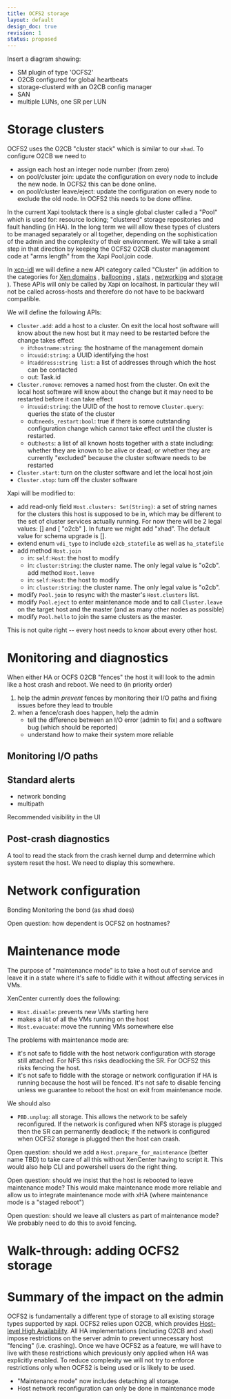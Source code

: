 ```yaml
---
title: OCFS2 storage
layout: default
design_doc: true
revision: 1
status: proposed
---
```


Insert a diagram showing:

- SM plugin of type 'OCFS2'
- O2CB configured for global heartbeats
- storage-clusterd with an O2CB config manager
- SAN
- multiple LUNs, one SR per LUN

Storage clusters
================

OCFS2 uses the O2CB "cluster stack" which is similar to our `xhad`. To configure
O2CB we need to

- assign each host an integer node number (from zero)
- on pool/cluster join: update the configuration on every node to include the
  new node. In OCFS2 this can be done online.
- on pool/cluster leave/eject: update the configuration on every node to exclude
  the old node. In OCFS2 this needs to be done offline.

In the current Xapi toolstack there is a single global cluster called a "Pool"
which is used for: resource locking; "clustered" storage repositories and fault handling (in HA). In the long term we will allow these types of clusters to be
managed separately or all together, depending on the sophistication of the
admin and the complexity of their environment. We will take a small step in that
direction by keeping the OCFS2 O2CB cluster management code at "arms length"
from the Xapi Pool.join code.

In
[xcp-idl](https://github.com/xapi-project/xcp-idl)
we will define a new API category called "Cluster" (in addition to the
categories for
[Xen domains](https://github.com/xapi-project/xcp-idl/blob/37c676548a53b927ac411ab51f33892a7b891fda/xen/xenops_interface.ml#L102)
, [ballooning](https://github.com/xapi-project/xcp-idl/blob/37c676548a53b927ac411ab51f33892a7b891fda/memory/memory_interface.ml#L38)
, [stats](https://github.com/xapi-project/xcp-idl/blob/37c676548a53b927ac411ab51f33892a7b891fda/rrd/rrd_interface.ml#L76)
,
[networking](https://github.com/xapi-project/xcp-idl/blob/37c676548a53b927ac411ab51f33892a7b891fda/network/network_interface.ml#L106)
and
[storage](https://github.com/xapi-project/xcp-idl/blob/37c676548a53b927ac411ab51f33892a7b891fda/storage/storage_interface.ml#L51)
). These APIs will only be called by Xapi on localhost. In particular they will
not be called across-hosts and therefore do not have to be backward compatible.

We will define the following APIs:

- `Cluster.add`: add a host to a cluster. On exit the local host software
  will know about the new host but it may need to be restarted before the
  change takes effect
  - in:`hostname:string`: the hostname of the management domain
  - in:`uuid:string`: a UUID identifying the host
  - in:`address:string list`: a list of addresses through which the host
      can be contacted
  - out: Task.id
- `Cluster.remove`: removes a named host from the cluster. On exit the local
  host software will know about the change but it may need to be restarted
  before it can take effect  
  - in:`uuid:string`: the UUID of the host to remove
  `Cluster.query`: queries the state of the cluster
  - out:`needs_restart:bool`: true if there is some outstanding configuration
    change which cannot take effect until the cluster is restarted.
  - out:`hosts`: a list of all known hosts together with a state including:
    whether they are known to be alive or dead; or whether they are currently
    "excluded" because the cluster software needs to be restarted
- `Cluster.start`: turn on the cluster software and let the local host join
- `Cluster.stop`: turn off the cluster software

Xapi will be modified to:

- add read-only field `Host.clusters: Set(String)`: a set of string names for
  the clusters this host is supposed to be in, which may be different to the
  set of cluster services actually running. For now there will be
  2 legal values: [] and [ "o2cb" ]. In future we might add "xhad". The
  default value for schema upgrade is [].
- extend enum `vdi_type` to include `o2cb_statefile` as well as `ha_statefile`
- add method `Host.join`
  - in: `self:Host`: the host to modify
  - in: `cluster:String`: the cluster name. The only legal value is "o2cb".
  add method `Host.leave`
  - in: `self:Host`: the host to modify
  - in: `cluster:String`: the cluster name. The only legal value is "o2cb".
- modify `Pool.join` to resync with the master's `Host.clusters` list.
- modify `Pool.eject` to enter maintenance mode and to call `Cluster.leave`
  on the target host and the master (and as many other nodes as possible)
- modify `Pool.hello` to join the same clusters as the master.

This is not quite right -- every host needs to know about every other host.

Monitoring and diagnostics
==========================

When either HA or OCFS O2CB "fences" the host it will look to the admin like
a host crash and reboot. We need to (in priority order)

1. help the admin *prevent* fences by monitoring their I/O paths
   and fixing issues before they lead to trouble
2. when a fence/crash does happen, help the admin
   - tell the difference between an I/O error (admin to fix) and a software
     bug (which should be reported)
   - understand how to make their system more reliable

Monitoring I/O paths
--------------------

Standard alerts
---------------

- network bonding
- multipath

Recommended visibility in the UI

Post-crash diagnostics
----------------------

A tool to read the stack from the crash kernel dump and determine which system
reset the host. We need to display this somewhere.

Network configuration
=====================

Bonding
Monitoring the bond (as xhad does)

Open question: how dependent is OCFS2 on hostnames?

Maintenance mode
================

The purpose of "maintenance mode" is to take a host out of service and leave
it in a state where it's safe to fiddle with it without affecting services
in VMs.

XenCenter currently does the following:

- `Host.disable`: prevents new VMs starting here
- makes a list of all the VMs running on the host
- `Host.evacuate`: move the running VMs somewhere else

The problems with maintenance mode are:

- it's not safe to fiddle with the host network configuration with storage
  still attached. For NFS this risks deadlocking the SR. For OCFS2 this
  risks fencing the host.
- it's not safe to fiddle with the storage or network configuration if HA
  is running because the host will be fenced. It's not safe to disable fencing
  unless we guarantee to reboot the host on exit from maintenance mode.

We should also

- `PBD.unplug`: all storage. This allows the network to be safely reconfigured.
  If the network is configured when NFS storage is plugged then the SR can
  permanently deadlock; if the network is configured when OCFS2 storage is
  plugged then the host can crash.

Open question: should we add a `Host.prepare_for_maintenance` (better name TBD)
to take care of all this without XenCenter having to script it. This would also
help CLI and powershell users do the right thing.

Open question: should we insist that the host is rebooted to leave maintenance
mode? This would make maintenance mode more reliable and allow us to integrate
maintenance mode with xHA (where maintenance mode is a "staged reboot")

Open question: should we leave all clusters as part of maintenance mode? We
probably need to do this to avoid fencing.

Walk-through: adding OCFS2 storage
==================================

Summary of the impact on the admin
==================================

OCFS2 is fundamentally a different type of storage to all existing storage
types supported by xapi. OCFS2 relies upon O2CB, which provides
[Host-level High Availability](../../features/HA/HA.md). All HA implementations
(including O2CB and `xhad`) impose restrictions on the server admin to
prevent unnecessary host "fencing" (i.e. crashing). Once we have OCFS2 as
a feature, we will have to live with these restrictions which previously only
applied when HA was explicitly enabled. To reduce complexity we will not try
to enforce restrictions only when OCFS2 is being used or is likely to be used.

- "Maintenance mode" now includes detaching all storage.
- Host network reconfiguration can only be done in maintenance mode
